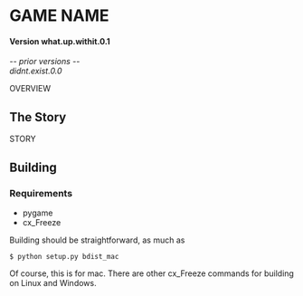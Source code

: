 GAME NAME
================

#### Version what.up.withit.0.1

*-- prior versions --*  
*didnt.exist.0.0*

OVERVIEW

The Story
----------------

STORY

Building
----------------

### Requirements

- pygame
- cx_Freeze

Building should be straightforward, as much as

`$ python setup.py bdist_mac`

Of course, this is for mac. There are other cx_Freeze commands for building on
Linux and Windows.
